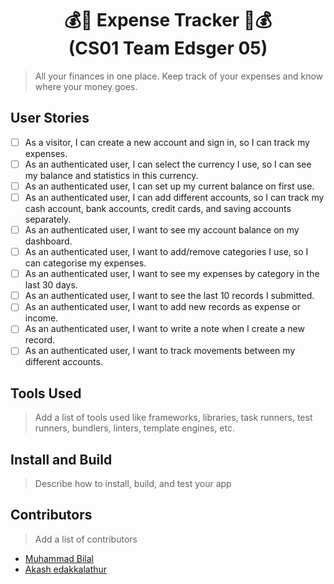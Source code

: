 <h1 align="center">💰💸 Expense Tracker 💸💰<br>(CS01 Team Edsger 05)</h1>

> All your finances in one place. Keep track of your expenses and know where your money goes.

## User Stories

- [ ] As a visitor, I can create a new account and sign in, so I can track my expenses.
- [ ] As an authenticated user, I can select the currency I use, so I can see my balance and statistics in this currency.
- [ ] As an authenticated user, I can set up my current balance on first use.
- [ ] As an authenticated user, I can add different accounts, so I can track my cash account, bank accounts, credit cards, and saving accounts separately.
- [ ] As an authenticated user, I want to see my account balance on my dashboard.
- [ ] As an authenticated user, I want to add/remove categories I use, so I can categorise my expenses.
- [ ] As an authenticated user, I want to see my expenses by category in the last 30 days.
- [ ] As an authenticated user, I want to see the last 10 records I submitted.
- [ ] As an authenticated user, I want to add new records as expense or income.
- [ ] As an authenticated user, I want to write a note when I create a new record.
- [ ] As an authenticated user, I want to track movements between my different accounts.

## Tools Used

> Add a list of tools used like frameworks, libraries, task runners, test runners, bundlers, linters, template engines, etc.

## Install and Build

> Describe how to install, build, and test your app

## Contributors

> Add a list of contributors

- [Muhammad Bilal](https://github.com/bilalbutt044)
- [Akash edakkalathur](https://github.com/Akash-Edakkalathur)

